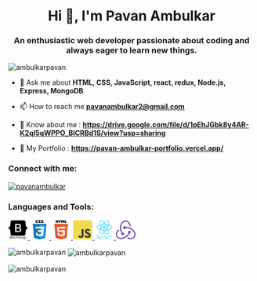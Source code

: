
<h1 align="center">Hi 👋, I'm Pavan Ambulkar</h1>
<h3 align="center">An enthusiastic web developer passionate about coding and always eager to learn new things.</h3>
<!-- <img align="right" alt="Coding" width="400" src="https://camo.githubusercontent.com/e278cbf655da98c004011927c9b4ef9ace0e73c9b8a41892b778bbe03c045379/68747470733a2f2f637373706f696e743130312e636f6d2f77702d636f6e74656e742f75706c6f6164732f323032302f31302f446576656c6f7065722d6f6e2d6c6170746f702e676966" > -->


<p align="left"> <img src="https://komarev.com/ghpvc/?username=ambulkarpavan&label=Profile%20views&color=0e75b6&style=flat" alt="ambulkarpavan" /> </p>

- 💬 Ask me about **HTML, CSS, JavaScript, react, redux, Node.js, Express, MongoDB**

- 📫 How to reach me **pavanambulkar2@gmail.com**

- 📄 Know about me : **https://drive.google.com/file/d/1pEhJGbk8y4AR-K2qI5qWPPO_BICRBd1S/view?usp=sharing**

- 📄 My Portfolio : 
**https://pavan-ambulkar-portfolio.vercel.app/**
 

<h3 align="left">Connect with me:</h3>
<p align="left">
<a href="https://linkedin.com/in/pavanambulkar" target="blank"><img align="center" src="https://raw.githubusercontent.com/rahuldkjain/github-profile-readme-generator/master/src/images/icons/Social/linked-in-alt.svg" alt="pavanambulkar" height="30" width="40" /></a>
</p>

<h3 align="left">Languages and Tools:</h3>
<p align="left"> <a href="https://getbootstrap.com" target="_blank" rel="noreferrer"> <img src="https://raw.githubusercontent.com/devicons/devicon/master/icons/bootstrap/bootstrap-plain-wordmark.svg" alt="bootstrap" width="40" height="40"/> </a> <a href="https://www.w3schools.com/css/" target="_blank" rel="noreferrer"> <img src="https://raw.githubusercontent.com/devicons/devicon/master/icons/css3/css3-original-wordmark.svg" alt="css3" width="40" height="40"/> </a> <a href="https://www.w3.org/html/" target="_blank" rel="noreferrer"> <img src="https://raw.githubusercontent.com/devicons/devicon/master/icons/html5/html5-original-wordmark.svg" alt="html5" width="40" height="40"/> </a> <a href="https://developer.mozilla.org/en-US/docs/Web/JavaScript" target="_blank" rel="noreferrer"> <img src="https://raw.githubusercontent.com/devicons/devicon/master/icons/javascript/javascript-original.svg" alt="javascript" width="40" height="40"/> </a> <a href="https://reactjs.org/" target="_blank" rel="noreferrer"> <img src="https://raw.githubusercontent.com/devicons/devicon/master/icons/react/react-original-wordmark.svg" alt="react" width="40" height="40"/> </a> <a href="https://redux.js.org" target="_blank" rel="noreferrer"> <img src="https://raw.githubusercontent.com/devicons/devicon/master/icons/redux/redux-original.svg" alt="redux" width="40" height="40"/> </a> </p>

<p><img align="left" src="https://github-readme-stats.vercel.app/api/top-langs?username=ambulkarpavan&show_icons=true&locale=en&layout=compact" alt="ambulkarpavan" /></p>

<p>&nbsp;<img align="center" src="https://github-readme-stats.vercel.app/api?username=ambulkarpavan&show_icons=true&locale=en" alt="ambulkarpavan" /></p>

<p><img align="center" src="https://github-readme-streak-stats.herokuapp.com/?user=ambulkarpavan&" alt="ambulkarpavan" /></p>
